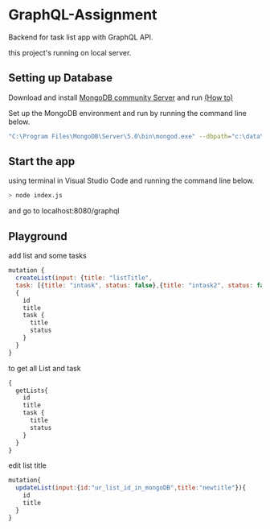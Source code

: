 # GraphQL-Assignment
Backend for task list app with GraphQL API.

this project's running on local server.

## Setting up Database
Download and install [MongoDB community Server](https://www.mongodb.com/try/download/community)
and run [(How to)](https://www.mongodb.com/docs/guides/server/install/)

Set up the MongoDB environment and run by running the command line below.
```bash
"C:\Program Files\MongoDB\Server\5.0\bin\mongod.exe" --dbpath="c:\data\db"
```
## Start the app
using terminal in Visual Studio Code and running the command line below.
```bash
> node index.js
```
and go to localhost:8080/graphql

## Playground
add list and some tasks
```js
mutation {
  createList(input: {title: "listTitle", 
  task: [{title: "intask", status: false},{title: "intask2", status: false}]}) 
  {
    id
    title
    task {
      title
      status
    }
  }
}

```

to get all List and task
```js
{
  getLists{
    id
    title
    task {
      title
      status
    }
  }
}
```
edit list title
```js
mutation{
  updateList(input:{id:"ur_list_id_in_mongoDB",title:"newtitle"}){
    id
    title
  }
}
```
